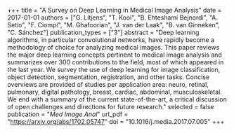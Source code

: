 +++
title = "A Survey on Deep Learning in Medical Image Analysis"
date = 2017-01-01
authors = ["G. Litjens", "T. Kooi", "B. Ehteshami Bejnordi", "A. Setio", "F. Ciompi", "M. Ghafoorian", "J. van der Laak", "B. van Ginneken", "C. Sánchez"]
publication_types = ["3"]
abstract = "Deep learning algorithms, in particular convolutional networks, have rapidly become a methodology of choice for analyzing medical images. This paper reviews the major deep learning concepts pertinent to medical image analysis and summarizes over 300 contributions to the field, most of which appeared in the last year. We survey the use of deep learning for image classification, object detection, segmentation, registration, and other tasks. Concise overviews are provided of studies per application area: neuro, retinal, pulmonary, digital pathology, breast, cardiac, abdominal, musculoskeletal. We end with a summary of the current state-of-the-art, a critical discussion of open challenges and directions for future research."
selected = false
publication = "*Med Image Anal*"
url_pdf = "https://arxiv.org/abs/1702.05747"
doi = "10.1016/j.media.2017.07.005"
+++

